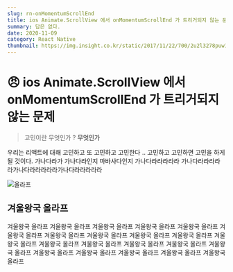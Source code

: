 ```yaml
---
slug: rn-onMomentumScrollEnd
title: ios Animate.ScrollView 에서 onMomentumScrollEnd 가 트리거되지 않는 문제
summary: 답은 없다.
date: 2020-11-09
category: React Native
thumbnail: https://img.insight.co.kr/static/2017/11/22/700/2u2l3278puw12345e61p.jpg
---
```


# 😠 ios Animate.ScrollView 에서 onMomentumScrollEnd 가 트리거되지 않는 문제

> 고민이란 무엇인가 ? **무엇인가**

우리는 리액트에 대해 고민하고 또 고민하고 고민한다 .. 고민하고 고민하면 고민을 하게 될 것이다.
가나다라가 가나다라인지 마바사다인지 가나다라라라라라 가나다라라라라라가나다라라라라라가나다라라라라라

![올라프](https://img.insight.co.kr/static/2017/11/22/700/2u2l3278puw12345e61p.jpg)

## 겨울왕국 올라프 

겨울왕국 올라프 겨울왕국 올라프 겨울왕국 올라프 겨울왕국 올라프 겨울왕국 올라프 겨울왕국 올라프 
겨울왕국 올라프 겨울왕국 올라프 겨울왕국 올라프 겨울왕국 올라프 
겨울왕국 올라프 겨울왕국 올라프 겨울왕국 올라프 겨울왕국 올라프 겨울왕국 올라프 겨울왕국 올라프 
겨울왕국 올라프 겨울왕국 올라프 겨울왕국 올라프 겨울왕국 올라프 겨울왕국 올라프 